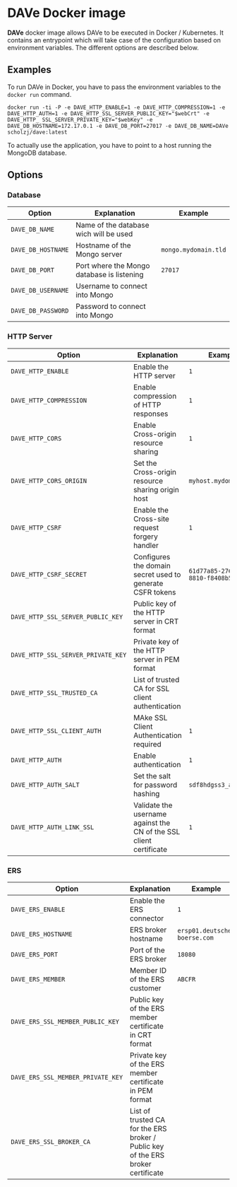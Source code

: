 # DAVe Docker image

**DAVe** docker image allows DAVe to be executed in Docker / Kubernetes. It contains an entrypoint which will take case of the configuration based on environment variables. The different options are described below.

## Examples

To run DAVe in Docker, you have to pass the environment variables to the `docker run` command.

`docker run -ti -P -e DAVE_HTTP_ENABLE=1 -e DAVE_HTTP_COMPRESSION=1 -e DAVE_HTTP_AUTH=1 -e DAVE_HTTP_SSL_SERVER_PUBLIC_KEY="$webCrt" -e DAVE_HTTP_
SSL_SERVER_PRIVATE_KEY="$webKey" -e DAVE_DB_HOSTNAME=172.17.0.1 -e DAVE_DB_PORT=27017 -e DAVE_DB_NAME=DAVe scholzj/dave:latest`

To actually use the application, you have to point to a host running the MongoDB database.

## Options

### Database

| Option | Explanation | Example |
|--------|-------------|---------|
| `DAVE_DB_NAME` | Name of the database wich will be used | |
| `DAVE_DB_HOSTNAME` | Hostname of the Mongo server | `mongo.mydomain.tld` |
| `DAVE_DB_PORT` | Port where the Mongo database is listening | `27017` |
| `DAVE_DB_USERNAME` | Username to connect into Mongo | |
| `DAVE_DB_PASSWORD` | Password to connect into Mongo | |

### HTTP Server

| Option | Explanation | Example |
|--------|-------------|---------|
| `DAVE_HTTP_ENABLE` | Enable the HTTP server | `1` |
| `DAVE_HTTP_COMPRESSION` | Enable compression of HTTP responses | `1` |
| `DAVE_HTTP_CORS` | Enable Cross-origin resource sharing | `1` |
| `DAVE_HTTP_CORS_ORIGIN` | Set the Cross-origin resource sharing origin host | `myhost.mydomain.tld` |
| `DAVE_HTTP_CSRF` | Enable the Cross-site request forgery handler | `1` |
| `DAVE_HTTP_CSRF_SECRET` | Configures the domain secret used to generate CSFR tokens | `61d77a85-276b-476a-8810-f8408b5cfa19` |
| `DAVE_HTTP_SSL_SERVER_PUBLIC_KEY` | Public key of the HTTP server in CRT format | |
| `DAVE_HTTP_SSL_SERVER_PRIVATE_KEY` | Private key of the HTTP server in PEM format | |
| `DAVE_HTTP_SSL_TRUSTED_CA` | List of trusted CA for SSL client authentication | |
| `DAVE_HTTP_SSL_CLIENT_AUTH` | MAke SSL Client Authentication required | `1` |
| `DAVE_HTTP_AUTH` | Enable authentication | `1` |
| `DAVE_HTTP_AUTH_SALT` | Set the salt for password hashing | `sdf8hdgss3_a` |
| `DAVE_HTTP_AUTH_LINK_SSL` | Validate the username against the CN of the SSL client certificate | `1` |

### ERS

| Option | Explanation | Example |
|--------|-------------|---------|
| `DAVE_ERS_ENABLE` | Enable the ERS connector | `1` |
| `DAVE_ERS_HOSTNAME` | ERS broker hostname| `ersp01.deutsche-boerse.com` |
| `DAVE_ERS_PORT` | Port of the ERS broker | `18080` |
| `DAVE_ERS_MEMBER` | Member ID of the ERS customer | `ABCFR` |
| `DAVE_ERS_SSL_MEMBER_PUBLIC_KEY` | Public key of the ERS member certificate in CRT format | |
| `DAVE_ERS_SSL_MEMBER_PRIVATE_KEY` | Private key of the ERS member certificate in PEM format | |
| `DAVE_ERS_SSL_BROKER_CA` | List of trusted CA for the ERS broker / Public key of the ERS broker certificate | |
